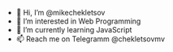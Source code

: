 - 👋 Hi, I’m @mikechekletsov
- 👀 I’m interested in Web Programming
- 🌱 I’m currently learning JavaScript
- 📫 Reach me on Telegramm @chekletsovmv
